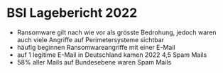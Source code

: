 # BSI Lagebericht 2022

* Ransomware gilt nach wie vor als grösste Bedrohung, jedoch waren auch viele Angriffe auf Perimetersysteme sichtbar
* häufig beginnen Ransomwareangriffe mit einer E-Mail
* auf 1 legitime E-Mail in Deutschland kamen 2022 4,5 Spam Mails
* 58% aller Mails auf Bundesebene waren Spam Mails
